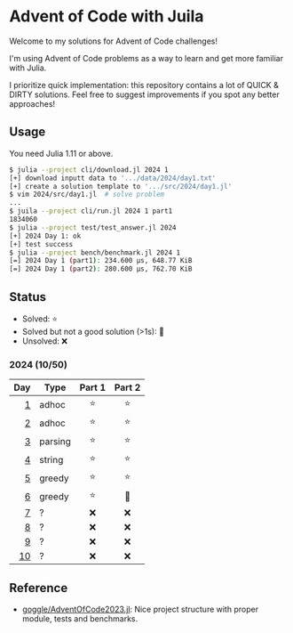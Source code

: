 # Advent of Code with Juila

Welcome to my solutions for Advent of Code challenges!

I'm using Advent of Code problems as a way to learn and get more familiar with Julia.

I prioritize quick implementation: this repository contains a lot of QUICK & DIRTY solutions.
Feel free to suggest improvements if you spot any better approaches!

## Usage

You need Julia 1.11 or above.

```bash
$ julia --project cli/download.jl 2024 1
[+] download inputt data to '.../data/2024/day1.txt'
[+] create a solution template to '.../src/2024/day1.jl'
$ vim 2024/src/day1.jl  # solve problem
...
$ juila --project cli/run.jl 2024 1 part1
1834060
$ julia --project test/test_answer.jl 2024
[+] 2024 Day 1: ok
[+] test success
$ julia --project bench/benchmark.jl 2024 1
[=] 2024 Day 1 (part1): 234.600 μs, 648.77 KiB
[=] 2024 Day 1 (part2): 280.600 μs, 762.70 KiB
```

## Status

- Solved: :star:
- Solved but not a good solution (>1s): :poop:
- Unsolved: :x:

### 2024 (10/50)

| Day | Type | Part 1 | Part 2 |
|----:|------|:------:|:------:|
| [1](https://adventofcode.com/2024/day/1) | adhoc | :star: | :star: |
| [2](https://adventofcode.com/2024/day/2) | adhoc | :star: | :star: |
| [3](https://adventofcode.com/2024/day/3) | parsing | :star: | :star: |
| [4](https://adventofcode.com/2024/day/4) | string | :star: | :star: |
| [5](https://adventofcode.com/2024/day/5) | greedy | :star: | :star: |
| [6](https://adventofcode.com/2024/day/6) | greedy | :star: | :poop: |
| [7](https://adventofcode.com/2024/day/7) | ? | :x: | :x: |
| [8](https://adventofcode.com/2024/day/8) | ? | :x: | :x: |
| [9](https://adventofcode.com/2024/day/9) | ? | :x: | :x: |
| [10](https://adventofcode.com/2024/day/10) | ? | :x: | :x: |

## Reference

- [goggle/AdventOfCode2023.jl](https://github.com/goggle/AdventOfCode2022.jl): Nice project structure with proper module, tests and benchmarks.
